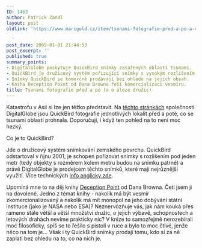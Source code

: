 ```yaml
---
ID: 1463
author: Patrick Zandl
layout: post
oldlink: 'https://www.marigold.cz/item/tsunami-fotografie-pred-a-po-a-o-uloze-druzic

  '
post_date: 2005-01-01 21:44:53
post_excerpt: ''
published: true
summary_points:
- DigitalGlobe poskytuje QuickBird snímky zasažených oblastí tsunami.
- QuickBird je družicový systém pořizující snímky s vysokým rozlišením.
- Snímky QuickBird se komerčně prodávají bez ohledu na jejich obsah.
- Kniha Deception Point od Dana Browna řeší komercializaci vesmíru.
title: Tsunami fotografie před a po (a o úloze družic)
---
```


<p>Katastrofu v Asii si lze jen těžko představit. Na <a href="http://www.digitalglobe.com/tsunami_gallery.html">těchto stránkách</a> společnosti DigitalGlobe jsou QuickBird fotografie jednotlivých lokalit před a poté, co se tsunami oblastí prohnala. Doporučuji, i když ten pohled na to není moc hezký. </p>


<p>Co je to QuickBird?</p>

<p>Jde o družicový systém snímkování zemského povrchu. QuickBird odstartoval v říjnu 2001, je schopen pořizovat snímky s rozlišením pod jeden metr (tedy objekty s rozměrem kolem metru budou na snímku patrné) a právě DigitalGlobe je prodejcem těchto snímků, které mají nejrůznější využití. Více technických <a href="http://www.ball.com/aerospace/quickbird.html">info anglicky zde</a>.</p>

<p>Upomíná mne to na děj knihy <a href="http://www.amazon.com/exec/obidos/tg/detail/-/0671027387?v=glance">Deception Point</a> od Dana Browna. Četl jsem ji na dovolené. Jedno z témat knihy - nakolik má být vesmír zkomercionalizovaný a nakolik má mít monopol na jeho dobývání státní instituce (jako je NASA nebo ESA)? Neznervózňuje vás, jak nám kouká přes rameno stále větší a větší množství družic, o jejich výbavě, schopnostech a letových drahách nevíme prakticky nic? V knize to samozřejmě nerozebírali moc filosoficky, spíš se to řešilo s pistolí v ruce a bylo to moc čtivé, jenže něco na tom je&#8230; Však i ty QuickBird snímky prodají tomu, kdo si za ně zaplatí bez ohledu na to, co na nich je.
</p>